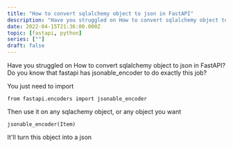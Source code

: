 ```yaml
---
title: "How to convert sqlalchemy object to json in FastAPI"
description: "Have you struggled on How to convert sqlalchemy object to json in FastAPI? Do you know that fastapi  has jsonable_encoder to do exactly this job?"
date: 2022-04-15T21:36:00.000Z
topic: [fastapi, python]
series: [""]
draft: false
---
```

Have you struggled on How to convert sqlalchemy object to json in FastAPI? Do you know that fastapi  has jsonable_encoder to do exactly this job?

You just need to import
```
from fastapi.encoders import jsonable_encoder
```

Then use it on any sqlachemy object, or any object you want
```
jsonable_encoder(Item)
```
It'll turn this object into a json


